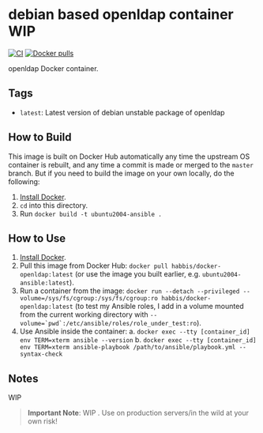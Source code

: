 # debian based openldap container WIP




[![CI](https://github.com/habbis/docker-openldap/workflows/Build/badge.svg?branch=main&event=push)](https://github.com/habbis/docker-openldap/actions?query=workflow%3ABuild) [![Docker pulls](https://img.shields.io/docker/pulls/habbis0/docker-openldap)](https://hub.docker.com/r/habbis0/docker-openldap/)

openldap Docker container.

## Tags

  - `latest`: Latest version of debian unstable package of openldap


## How to Build

This image is built on Docker Hub automatically any time the upstream OS container is rebuilt, and any time a commit is made or merged to the `master` branch. But if you need to build the image on your own locally, do the following:

  1. [Install Docker](https://docs.docker.com/install/).
  2. `cd` into this directory.
  3. Run `docker build -t ubuntu2004-ansible .`

## How to Use

  1. [Install Docker](https://docs.docker.com/engine/installation/).
  2. Pull this image from Docker Hub: `docker pull habbis/docker-openldap:latest` (or use the image you built earlier, e.g. `ubuntu2004-ansible:latest`).
  3. Run a container from the image: `docker run --detach --privileged --volume=/sys/fs/cgroup:/sys/fs/cgroup:ro habbis/docker-openldap:latest` (to test my Ansible roles, I add in a volume mounted from the current working directory with ``--volume=`pwd`:/etc/ansible/roles/role_under_test:ro``).
  4. Use Ansible inside the container:
    a. `docker exec --tty [container_id] env TERM=xterm ansible --version`
    b. `docker exec --tty [container_id] env TERM=xterm ansible-playbook /path/to/ansible/playbook.yml --syntax-check`

## Notes

WIP

> **Important Note**: WIP . Use on production servers/in the wild at your own risk!


